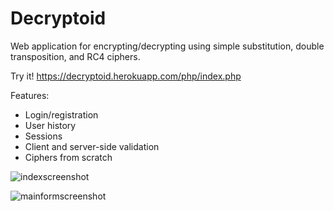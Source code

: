 # Decryptoid
Web application for encrypting/decrypting using simple substitution, double transposition, and RC4 ciphers.

Try it!
https://decryptoid.herokuapp.com/php/index.php

Features:
  * Login/registration
  * User history
  * Sessions
  * Client and server-side validation
  * Ciphers from scratch

![indexscreenshot](https://user-images.githubusercontent.com/25027010/57492027-14aa7900-7274-11e9-846b-517eec6c1e68.png)

![mainformscreenshot](https://user-images.githubusercontent.com/25027010/57492023-12481f00-7274-11e9-87e8-a3d0f89d0ad4.png)
